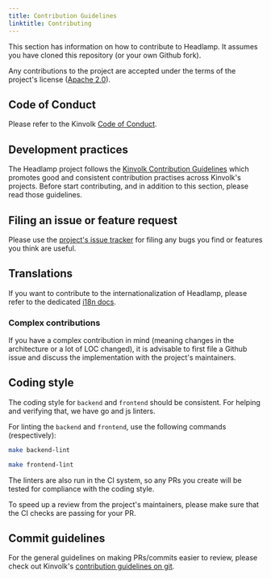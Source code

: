 ```yaml
---
title: Contribution Guidelines
linktitle: Contributing
---
```


This section has information on how to contribute to Headlamp. It assumes you have cloned
this repository (or your own Github fork).

Any contributions to the project are accepted under the terms of the project's
license ([Apache 2.0](../LICENSE)).

## Code of Conduct

Please refer to the Kinvolk [Code of Conduct](https://github.com/kinvolk/contribution/blob/master/CODE_OF_CONDUCT.md).

## Development practices

The Headlamp project follows the [Kinvolk Contribution Guidelines](https://github.com/kinvolk/contribution)
which promotes good and consistent contribution practises across Kinvolk's
projects. Before start contributing, and in addition to this section, please
read those guidelines.

## Filing an issue or feature request

Please use the [project's issue tracker](https://github.com/headlamp-k8s/headlamp/issues) for filing any bugs you find or features
you think are useful.

## Translations

If you want to contribute to the internationalization of Headlamp, please refer to the
dedicated [i18n docs](./development/).

### Complex contributions

If you have a complex contribution in mind (meaning changes in the architecture
or a lot of LOC changed), it is advisable to first file a Github issue and
discuss the implementation with the project's maintainers.

## Coding style

The coding style for `backend` and `frontend` should be consistent.
For helping and verifying that, we have go and js linters.

For linting the `backend` and `frontend`, use the following commands
(respectively):

```bash
make backend-lint
```

```bash
make frontend-lint
```

The linters are also run in the CI system, so any PRs you create will be
tested for compliance with the coding style.

To speed up a review from the project's maintainers, please make sure that
the CI checks are passing for your PR.

## Commit guidelines

For the general guidelines on making PRs/commits easier to review, please check
out Kinvolk's
[contribution guidelines on git](https://github.com/kinvolk/contribution/tree/master/topics/git.md).
